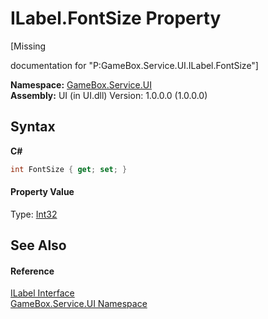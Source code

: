 # ILabel.FontSize Property 
 

\[Missing <summary> documentation for "P:GameBox.Service.UI.ILabel.FontSize"\]

**Namespace:**&nbsp;<a href="6561cbd8-2bda-7a52-d42a-1887a2a36ffd">GameBox.Service.UI</a><br />**Assembly:**&nbsp;UI (in UI.dll) Version: 1.0.0.0 (1.0.0.0)

## Syntax

**C#**<br />
``` C#
int FontSize { get; set; }
```


#### Property Value
Type: <a href="http://msdn2.microsoft.com/zh-cn/library/td2s409d" target="_blank">Int32</a>

## See Also


#### Reference
<a href="95c8849a-ae26-a619-84bf-54fcf7757a60">ILabel Interface</a><br /><a href="6561cbd8-2bda-7a52-d42a-1887a2a36ffd">GameBox.Service.UI Namespace</a><br />